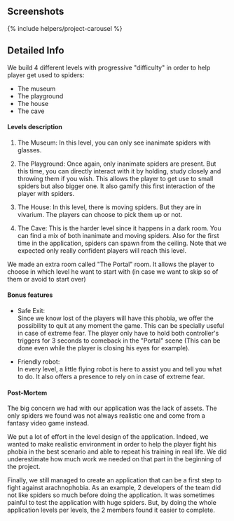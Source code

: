 <!--- Grégoire Boiron <gregoire.boiron@gmail.com> --->
<!--- Copyright (c) 2018-2019 Gregoire Boiron  All Rights Reserved. --->

Screenshots
--------------------
{% include helpers/project-carousel %}

Detailed Info
--------------------
We build 4 different levels with progressive "difficulty" in order to help player get used to spiders:
* The museum
* The playground
* The house
* The cave

#### Levels description
1. The Museum: In this level, you can only see inanimate spiders with glasses.

2. The Playground: Once again, only inanimate spiders are present. 
But this time, you can directly interact with it by holding, study closely and throwing them if you wish.
This allows the player to get use to small spiders but also bigger one.
It also gamify this first interaction of the player with spiders.

3. The House: In this level, there is moving spiders. But they are in vivarium. 
The players can choose to pick them up or not.

4. The Cave: This is the harder level since it happens in a dark room.
You can find a mix of both inanimate and moving spiders. 
Also for the first time in the application, spiders can spawn from the ceiling.
Note that we expected only really confident players will reach this level.
   
We made an extra room called "The Portal" room. 
It allows the player to choose in which level he want to start with
(in case we want to skip so of them or avoid to start over)
   
#### Bonus features

- Safe Exit:  
Since we know lost of the players will have this phobia, we offer the possibility to quit at any moment the game.
This can be specially useful in case of extreme fear.
The player only have to hold both controller's triggers for 3 seconds to comeback in the "Portal" scene
(This can be done even while the player is closing his eyes for example).

- Friendly robot:  
In every level, a little flying robot is here to assist you and tell you what to do. 
It also offers a presence to rely on in case of extreme fear.

#### Post-Mortem
The big concern we had with our application was the lack of assets. 
The only spiders we found was not always realistic one and come from a fantasy video game instead.

We put a lot of effort in the level design of the application. 
Indeed, we wanted to make realistic environment in order to help the player fight his phobia in the best scenario and able to repeat his training in real life.
We did underestimate how much work we needed on that part in the beginning of the project.

Finally, we still managed to create an application that can be a first step to fight against arachnophobia. 
As an example, 2 developers of the team did not like spiders so much before doing the application. 
It was sometimes painful to test the application with huge spiders. 
But, by doing the whole application levels per levels, the 2 members found it easier to complete.
